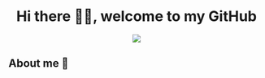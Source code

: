<div align="center">
  <h1 align="center">Hi there 🙋‍♂️, welcome to my GitHub</h1>
  <img src="https://i.imgur.com/wmKGb4q.png">
</div>


## About me 📔
